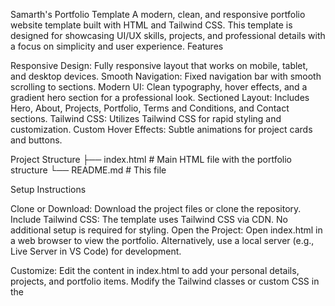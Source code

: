 Samarth's Portfolio Template
A modern, clean, and responsive portfolio website template built with HTML and Tailwind CSS. This template is designed for showcasing UI/UX skills, projects, and professional details with a focus on simplicity and user experience.
Features

Responsive Design: Fully responsive layout that works on mobile, tablet, and desktop devices.
Smooth Navigation: Fixed navigation bar with smooth scrolling to sections.
Modern UI: Clean typography, hover effects, and a gradient hero section for a professional look.
Sectioned Layout: Includes Hero, About, Projects, Portfolio, Terms and Conditions, and Contact sections.
Tailwind CSS: Utilizes Tailwind CSS for rapid styling and customization.
Custom Hover Effects: Subtle animations for project cards and buttons.

Project Structure
├── index.html          # Main HTML file with the portfolio structure
└── README.md           # This file

Setup Instructions

Clone or Download: Download the project files or clone the repository.
Include Tailwind CSS: The template uses Tailwind CSS via CDN. No additional setup is required for styling.
Open the Project:
Open index.html in a web browser to view the portfolio.
Alternatively, use a local server (e.g., Live Server in VS Code) for development.


Customize:
Edit the content in index.html to add your personal details, projects, and portfolio items.
Modify the Tailwind classes or custom CSS in the <style> tag for design changes.
Update the mailto and social media links in the Contact section.



Usage

Navigation: Links in the navigation bar scroll smoothly to the respective sections.
Hero Section: Edit the heading, description, and button text to reflect your personal brand.
Projects/Portfolio: Replace placeholder content with your own project descriptions and portfolio items.
Contact: Update the email and LinkedIn links to your own profiles.
Terms and Conditions: Add detailed terms or replace with your own policies.

Customization

Colors: Change the gradient in the hero section by modifying the bg-gradient-to-r classes (e.g., from-blue-500 to-indigo-600).
Typography: Adjust font sizes and styles in the Tailwind classes or add custom fonts in the <style> tag.
Hover Effects: Customize the hover animations in the <style> tag under .nav-link, .project-card, or .contact-button.
Sections: Add or remove sections by updating the HTML structure and navigation links.

Dependencies

Tailwind CSS: Included via CDN (https://cdn.tailwindcss.com).
No additional dependencies are required.

License
This project is open-source and available under the MIT License.
Contact
For questions or suggestions, feel free to reach out via email at your-email@example.com or connect on LinkedIn.